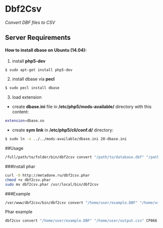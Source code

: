 # Dbf2Csv
_Convert DBF files to CSV_
## Server Requirements
#### How to install dbase on Ubuntu (14.04):
1. install **php5-dev**

  ```sh
  $ sudo apt-get install php5-dev
  ```
2. install dbase via **pecl**

  ```sh
  $ sudo pecl install dbase
  ```
3. load extension
  
  * create **dbase.ini** file in **/etc/php5/mods-available/** directory with this content:

  ```sh
  extension=dbase.so
  ```
	
  * create **sym link** in **/etc/php5/cli/conf.d/** directory:

  ```sh
  $ sudo ln -s ../../mods-available/dbase.ini 20-dbase.ini
  ```

##Usage

```sh
/full/path/to/folder/bin/dbf2csv convert "/path/to/database.dbf" "/path/to/output.csv" <charset database (optional)> <charset output file (optional)>
```


###Install phar

```sh
curl -O http://metadone.ru/dbf2csv.phar
chmod +x dbf2csv.phar
sudo mv dbf2csv.phar /usr/local/bin/dbf2csv
```

###Example
```sh
/var/www/dbf2csv/bin/dbf2csv convert "/home/user/example.DBF" "/home/user/output.csv" CP866 UTF-8
```

Phar example

```sh
dbf2csv convert "/home/user/example.DBF" "/home/user/output.csv" CP866 UTF-8
```